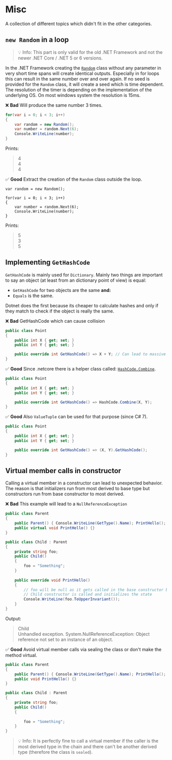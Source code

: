 # Misc
A collection of different topics which didn't fit in the other categories.

## `new Random` in a loop
> 💡 Info: This part is only valid for the old .NET Framework and not the newer .NET Core / .NET 5 or 6 versions.

In the .NET Framework creating the [`Random`](https://docs.microsoft.com/en-us/dotnet/api/system.random?view=net-6.0) class without any parameter in very short time spans will create identical outputs.
Especially in for loops this can result in the same number over and over again.
If no seed is provided for the `Random` class, it will create a seed which is time dependent. The resolution of the timer is depending on the implementation of the underlying OS. On most windows system the resolution is 15ms.

❌ **Bad** Will produce the same number 3 times.
```csharp
for(var i = 0; i < 3; i++)
{
	var random = new Random();
	var number = random.Next(6);
	Console.WriteLine(number);
}
```

Prints:
> 4  
> 4  
> 4

✅ **Good** Extract the creation of the `Random` class outside the loop.
```
var random = new Random();

for(var i = 0; i < 3; i++)
{	
	var number = random.Next(6);
	Console.WriteLine(number);
}
```

Prints:
> 5  
> 3  
> 5

## Implementing `GetHashCode`
`GetHashCode` is mainly used for `Dictionary`. Mainly two things are important to say an object (at least from an dictionary point of view) is equal:
 * `GetHashCode` for two objects are the same **and:**
 * `Equals` is the same.

Dotnet does the first because its cheaper to calculate hashes and only if they match to check if the object is really the same.

❌ **Bad** GetHashCode which can cause collision
```csharp
public class Point
{
	public int X { get; set; }
	public int Y { get; set; }

	public override int GetHashCode() => X + Y; // Can lead to massive collisions
}
```

✅ **Good** Since .netcore there is a helper class called: [`HashCode.Combine`](https://docs.microsoft.com/en-us/dotnet/api/system.hashcode.combine?view=net-6.0).
```csharp
public class Point
{
	public int X { get; set; }
	public int Y { get; set; }

	public override int GetHashCode() => HashCode.Combine(X, Y);
}
```

✅ **Good** Also `ValueTuple` can be used for that purpose (since C# 7).
```csharp
public class Point
{
	public int X { get; set; }
	public int Y { get; set; }

	public override int GetHashCode() => (X, Y).GetHashCode();
}
```

## Virtual member calls in constructor
Calling a virtual member in a constructor can lead to unexpected behavior. The reason is that initializers run from most derived to base type but constructors run from base constructor to most derived.

❌ **Bad** This example will lead to a `NullReferenceException`
```csharp
public class Parent
{
	public Parent() { Console.WriteLine(GetType().Name); PrintHello(); }
	public virtual void PrintHello() {}
}

public class Child : Parent
{
	private string foo; 
	public Child()
	{
		foo = "Something";
	}
	
	public override void PrintHello()
	{
		// foo will be null as it gets called in the base constructor before "our"
		// Child constructor is called and initializes the state
		Console.WriteLine(foo.ToUpperInvariant());
	}
}
```
Output:
> Child  
Unhandled exception. System.NullReferenceException: Object reference not set to an instance of an object.

✅ **Good** Avoid virtual member calls via sealing the class or don't make the method virtual.
```csharp
public class Parent
{
	public Parent() { Console.WriteLine(GetType().Name); PrintHello(); }
	public void PrintHello() {}
}

public class Child : Parent
{
	private string foo; 
	public Child()
	{
		
		foo = "Something";
	}
}
```

> 💡 Info: It is perfectly fine to call a virtual member if the caller is the most derived type in the chain and there can't be another derived type (therefore the class is `sealed`).
